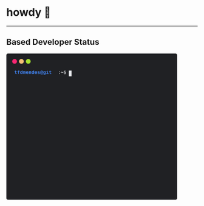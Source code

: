 # howdy 🤠

---

## Based Developer Status
<p align="left" >
    <a href="https://github.com/tfdmendes/readme-style">
        <img width="450px" src="https://raw.githubusercontent.com/tfdmendes/readme-style/master/github_stats.svg" alt="Github Stats" title="Terminal Style GitHub Stats">
    </a>
</p>
